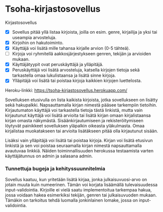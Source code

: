 # Tsoha-kirjastosovellus

Kirjastosovellus

- [x] Sovellus pitää yllä listaa kirjoista, joilla on esim. genre, kirjailija ja yksi tai useampia arvosteluja.
- [x] Kirjoihin on hakutoiminto.
- [x] Käyttäjä voi lisätä mille tahansa kirjalle arvion (0-5 tähteä).
- [ ] Kirjoja voi ryhmitellä aakkosjärjestykseen genren, tekijän ja arvioiden mukaan.
- [x] Käyttäjätyypit ovat peruskäyttäjä ja ylläpitäjä.
- [x] Peruskäyttäjä voi lisätä arvosteluja, katsella kirjojen tietoja sekä tarkastella omaa lukulistaansa ja lisätä sinne kirjoja. 
- [x] Ylläpitäjä voi lisätä tai poistaa kirjoja kaikkien kirjojen luettelosta.

Heroku-linkki: https://tsoha-kirjastosovellus.herokuapp.com/

Sovelluksen etusivulla on lista kaikista kirjoista, jotka sovellukseen on lisätty sekä hakupalkki. Napsauttamalla kirjan nimestä pääsee tarkempiin tietoihin. Kirjautumaton käyttäjä voi tarkastella tietoja tästä linkistä, mutta vain kirjautunut käyttäjä voi lisätä arvioita tai lisätä kirjan omaan kirjalistaansa kirjan omasta näkymästä. Sisäänkirjautumiseen ja rekisteröitymiseen löytyvät painikkeet sovelluksen yläpalkin oikeasta yläkulmasta. Omaa kirjalistaa muokatakseen tai arvioita lisätäkseen pitää olla kirjautunut sisään. 

Lisäksi vain ylläpitäjä voi lisätä tai poistaa kirjoja. Kirjan voi lisätä etusivun linkistä ja sen voi poistaa seuraamalla kirjan nimestä napsauttamalla avautuvaa linkkiä. Näiden toiminnallisuuden herokussa testaamista varten käyttäjätunnus on admin ja salasana admin.

### Tunnettuja bugeja ja kehityssuunnitelmia

Sovellus kaatuu, kun yritetään lisätä kirjaa, jonka julkaisuvuosi-arvo on jotain muuta kuin numeerinen. Tämän voi korjata lisäämällä tulevaisuudessa input-validointia.
Kirjoille ei vielä saatu implementoitua tarkempaa hakua, jossa voidaan hakea esimerkiksi tekijän, genren tai julkaisuvuoden mukaan. Tämäkin on tarkoitus tehdä luomalla jonkinlainen lomake, jossa on input-validointia.
